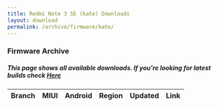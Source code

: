 ```yaml
---
title: Redmi Note 3 SE (kate) Downloads
layout: download
permalink: /archive/firmware/kate/
---
```


### Firmware Archive
##### This page shows all available downloads. If you're looking for latest builds check [Here](/firmware/kate/)


<div class="table-responsive-md" id="table-wrapper">
<table id="firmware" class="compact table table-striped table-hover table-sm">
    <thead class="thead-dark">
        <tr>
            <th>Branch</th>
            <th>MIUI</th>
            <th>Android</th>
            <th>Region</th>
            <th>Updated</th>
            <th>Link</th>
        </tr>
    </thead>
    <script>loadFirmwareDownloads('kate', 'full')</script>
</table>
</div>

